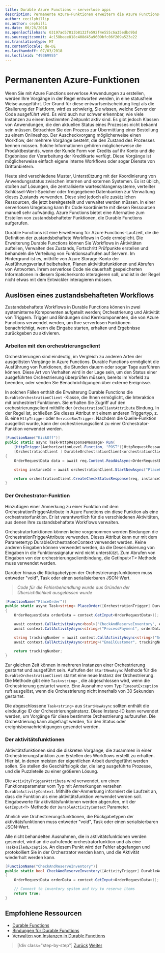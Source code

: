 ```yaml
---
title: Durable Azure Functions – serverlose apps
description: Permanente Azure-Funktionen erweitern die Azure Functions-Laufzeit, um zustandsbehaftete Workflows in Code zu aktivieren.
author: cecilphillip
ms.author: cephilli
ms.date: 06/26/2018
ms.openlocfilehash: 03197ad57813b8132fe592f4e555c6a35edbd9bd
ms.sourcegitcommit: 4c158beee818c408d45a9609bfc06f209a523e22
ms.translationtype: MT
ms.contentlocale: de-DE
ms.lasthandoff: 07/03/2018
ms.locfileid: "49369955"
---
```

# <a name="durable-azure-functions"></a>Permanenten Azure-Funktionen

Wenn Sie mit Azure Functions serverlose Anwendungen zu erstellen, werden Ihre Vorgänge in der Regel entworfen werden, in eine statusfreie Weise ausgeführt. Der Grund für diese entwurfsentscheidung liegt als die Skalierung der Plattform, wird es schwierig, Sie wissen, welche Server der Code ausgeführt wird. Es wird auch nur schwer erkennbar, wie viele Instanzen zu einem bestimmten Zeitpunkt aktiv sind. Es gibt jedoch Klassen von Anwendungen, die den aktuellen Status eines Prozesses nicht bekannt sein müssen. Betrachten Sie den Prozess zur Übermittlung einer Bestellung zu einem Onlineshop. Der Auscheckvorgang möglicherweise einen Workflow, der mehrere Vorgänge besteht, die den Zustand des Prozesses kennen müssen. Solche Informationen gehören möglicherweise die Produktbestands, wenn der Kunde Form von Credits auf ihr Konto und die Ergebnisse der Verarbeitung der Kreditkarte verfügt. Diese Vorgänge ist möglicherweise einfach eigene interne Workflows oder sogar Dienste von Drittanbietern.

Heute sind verschiedene Muster, Unterstützung mit der Koordinierung von Anwendungsstatus zwischen internen und externen Systemen. Es ist üblich, stoßen auf Lösungen, die zentralisierte warteschlangensysteme, verteilter Schlüssel-Wert-Speicher oder freigegebene Datenbanken zur Verwaltung dieses Zustands verwenden. Diese sind jedoch alle zusätzlichen Ressourcen, die jetzt bereitgestellt und verwaltet werden müssen. In einer serverlosen Umgebung kann Ihr Code koordinierte mit diesen Ressourcen manuell sehr aufwändig. Azure Functions bietet eine Alternative zum Erstellen von zustandsbehafteter Funktionen, die Durable Functions aufgerufen.

Durable Functions ist eine Erweiterung für Azure Functions-Laufzeit, die die Definition der zustandsbehaftete Workflows in Code ermöglicht. Die Erweiterung Durable Functions können Sie Workflows in Aktivitäten aufteilen, Verwalten des Zustands, Fortschritt Prüfpunkte erstellen und behandeln die Verteilung von Funktionsaufrufen auf Servern. Im Hintergrund ist es, mithilfe von Azure Storage-Konto der Ausführungsverlauf beibehalten, Planen aktivitätsfunktionen und Abrufen von Antworten. Ihrem serverlose Code nie dauerhaft gespeicherten Informationen in diesem Speicherkonto interagieren soll, und ist in der Regel nicht etwas mit dem Entwickler interagieren müssen.

## <a name="triggering-a-stateful-workflow"></a>Auslösen eines zustandsbehafteten Workflows

Zustandsbehaftete Workflows in Durable Functions können in zwei systeminterne Komponenten aufgeteilt werden; Orchestrierung und Aktivität von Triggern. Trigger und Bindungen sind Kernkomponenten, die von Azure Functions verwendet werden, um Ihre serverlosen Funktionen benachrichtigt, wenn die Eingabe starten, erhalten und Ergebnisse zurückgeben zu aktivieren.

### <a name="working-with-the-orchestration-client"></a>Arbeiten mit den orchestrierungsclient

Orchestrierungen sind eindeutig, im Vergleich zu anderen Arten der ausgelösten Vorgänge in Azure Functions. Durable Functions ermöglicht die Ausführung von Funktionen, die Stunden dauern oder sogar Tage ausführen können. Diese Art von Verhalten wird in der Lage sein, um den Status einer ausgeführten Orchestrierung überprüfen müssen, bereits im Vorfeld zu beenden, oder senden Sie Benachrichtigungen über externe Ereignisse.

In solchen Fällen enthält die Erweiterung Durable Functions die `DurableOrchestrationClient` -Klasse, die Ihnen ermöglicht, die Interaktion mit orchestriert Funktionen. Sie erhalten Sie Zugriff auf den orchestrierungsclient mithilfe der `OrchestrationClientAttribute` Bindung. In der Regel ist, schließen Sie dieses Attribut mit einem anderen Triggertyp, z. B. eine `HttpTrigger` oder `ServiceBusTrigger`. Nachdem die Quelle-Funktion ausgelöst wurde, kann der orchestrierungsclient zu einer Orchestrator-Funktion verwendet werden.

```csharp
[FunctionName("KickOff")]
public static async Task<HttpResponseMessage> Run(
    [HttpTrigger(AuthorizationLevel.Function, "POST")]HttpRequestMessage req,
    [OrchestrationClient ] DurableOrchestrationClient<orchestrationClient>)
{
    OrderRequestData data = await req.Content.ReadAsAsync<OrderRequestData>();

    string instanceId = await orchestrationClient.StartNewAsync("PlaceOrder", data);

    return orchestrationClient.CreateCheckStatusResponse(req, instanceId);
}
```

### <a name="the-orchestrator-function"></a>Der Orchestrator-Funktion

Hinzufügen einer Anmerkung zu einer Funktion mit dem OrchestrationTriggerAttribute in Azure Functions ein diese Funktion als eine orchestratorfunktion. Er ist verantwortlich für die verschiedenen Aktivitäten, aus denen Ihre zustandsbehaftete Workflows verwalten.

Orchestratorfunktionen können keine vorgenommen werden Bindungen die OrchestrationTriggerAttribute verwenden. Dieses Attribut kann nur mit dem Parametertyp DurableOrchestrationContext verwendet werden. Keine anderen Eingaben können verwendet werden, da die Deserialisierung von Eingaben in die Funktionssignatur wird nicht unterstützt. Zum Abrufen von Eingaben von der orchestrierungsclientbindung, die GetInput\<T\> Methode muss verwendet werden.

Darüber hinaus die Rückgabetypen der Orchestrierungsfunktionen muss entweder "void", Task oder einen serialisierbaren JSON-Wert.

> *Code für die Fehlerbehandlung wurde aus Gründen der Übersichtlichkeit ausgelassen wurde*

```csharp
[FunctionName("PlaceOrder")]
public static async Task<string> PlaceOrder([OrchestrationTrigger] DurableOrchestrationContext context)
{
    OrderRequestData orderData = context.GetInput<OrderRequestData>();

    await context.CallActivityAsync<bool>("CheckAndReserveInventory", orderData);
    await context.CallActivityAsync<string>("ProcessPayment", orderData);

    string trackingNumber = await context.CallActivityAsync<string>("ScheduleShipping", orderData);
    await context.CallActivityAsync<string>("EmailCustomer", trackingNumber);

    return trackingNumber;
}
```

Zur gleichen Zeit können in mehreren Instanzen einer Orchestrierung gestartet und ausgeführt sein. Aufrufen der `StartNewAsync` Methode für die `DurableOrchestrationClient` startet eine neue Instanz der Orchestrierung. Die Methode gibt eine `Task<string>` , die abgeschlossen wird, wenn die Orchestrierung gestartet wurde. Eine Ausnahme vom Typ `TimeoutException` ruft ausgelöst, wenn die Orchestrierung nicht innerhalb von 30 Sekunden gestartet.

Die abgeschlossene `Task<string>` aus `StartNewAsync` sollten enthält die eindeutige ID der Orchestrierungsinstanz. Diese Instanz-ID kann verwendet werden, um Vorgänge für diese bestimmte Orchestrierung aufzurufen. Die Orchestrierung kann abgefragt werden, für den Status oder ereignisbenachrichtigungen gesendet werden.

### <a name="the-activity-functions"></a>Der aktivitätsfunktionen

Aktivitätsfunktionen sind die diskreten Vorgänge, die zusammen in einer Orchestrierungsfunktion zum Erstellen des Workflows erstellt zu erhalten. Hier ist, in denen meisten der eigentlichen Arbeit durchgeführt werden sollen. Sie stellen die Geschäftslogik dar, die lang ausgeführte Prozesse, und die Puzzleteile zu einer größeren Lösung.

Die `ActivityTriggerAttribute` wird verwendet, um einen Funktionsparameter vom Typ mit Anmerkungen versehen `DurableActivityContext`. Mithilfe der-Anmerkung informiert die Laufzeit an, dass die Funktion als eine aktivitätsfunktion verwendet werden soll. Eingabewerte für aktivitätsfunktionen werden abgerufen, mit der `GetInput<T>` Methode der `DurableActivityContext` Parameter.

Ähnlich wie Orchestrierungsfunktionen, die Rückgabetypen der aktivitätsfunktionen muss entweder "void", Task oder einen serialisierbaren JSON-Wert.

Alle nicht behandelten Ausnahmen, die in aktivitätsfunktionen werden gesendet, wird an die aufrufende orchestratorfunktion und als eine `TaskFailedException`. An diesem Punkt wird der Fehler abgefangen und protokolliert Sie in der Orchestrator werden kann, und die Aktivität wiederholt werden kann.

```csharp
[FunctionName("CheckAndReserveInventory")]
public static bool CheckAndReserveInventory([ActivityTrigger] DurableActivityContext context)
{
    OrderRequestData orderData = context.GetInput<OrderRequestData>();

    // Connect to inventory system and try to reserve items
    return true;
}
```

## <a name="recommended-resources"></a>Empfohlene Ressourcen

* [Durable Functions](https://docs.microsoft.com/azure/azure-functions/durable-functions-overview)
* [Bindungen für Durable Functions](https://docs.microsoft.com/azure/azure-functions/durable-functions-bindings)
* [Verwalten von Instanzen in Durable Functions](https://docs.microsoft.com/azure/azure-functions/durable-functions-instance-management)

>[!div class="step-by-step"]
[Zurück](event-grid.md)
[Weiter](orchestration-patterns.md)